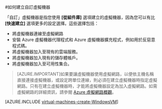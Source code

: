 <properties
	pageTitle="在 Azure 中建立自訂虛擬機器"
	description="了解如何在 Azure 中建立自訂虛擬機器。"
	services="virtual-machines"
	documentationCenter=""
	authors="KBDAzure"
	manager="timlt"
	editor="tysonn"
	tags="azure-service-management"/>

<tags
	ms.service="virtual-machines"
	ms.workload="infrastructure-services"
	ms.tgt_pltfrm="na"
	ms.devlang="na"
	ms.topic="article"
	ms.date="08/11/2015"
	ms.author="kathydav"/>

#如何建立自訂虛擬機器

「自訂」虛擬機器是指您使用 **[從組件庫]** 選項建立的虛擬機器，因為您可以有比 **[快速建立]** 選項更多的設定選擇。這些選擇包括：

- 將虛擬機器連線至虛擬網路
- 安裝 Azure 虛擬機器代理程式和 Azure 虛擬機器擴充程式，例如用於反惡意程式碼。
- 將虛擬機器加入至現有的雲端服務。
- 將虛擬機器加入現有的儲存體帳戶。
- 將虛擬機器加入至可用性集合。

> [AZURE.IMPORTANT]如果要讓虛擬機器使用虛擬網路，以便依主機名稱直接連接虛擬機器，或設定跨單位連線，則必須在建立虛擬機器時指定虛擬網路。只有在建立虛擬機器時，才能將虛擬機器設定為加入虛擬網路。如需虛擬網路的詳細資訊，請參閱 [Azure 虛擬網路概觀](virtual-networks-overview.md)。

[AZURE.INCLUDE [virtual-machines-create-WindowsVM](../../includes/virtual-machines-create-windowsvm.md)]

<!---HONumber=August15_HO7-->